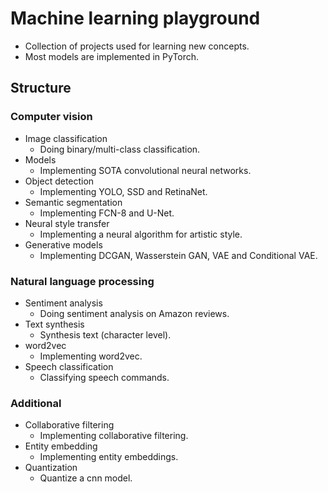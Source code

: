 # Machine learning playground

- Collection of projects used for learning new concepts.
- Most models are implemented in PyTorch.

## Structure

### Computer vision

- Image classification
  - Doing binary/multi-class classification.
- Models
  - Implementing SOTA convolutional neural networks.
- Object detection
  - Implementing YOLO, SSD and RetinaNet.
- Semantic segmentation
  - Implementing FCN-8 and U-Net.
- Neural style transfer
  - Implementing a neural algorithm for artistic style.
- Generative models
  - Implementing DCGAN, Wasserstein GAN, VAE and Conditional VAE.

### Natural language processing

- Sentiment analysis
  - Doing sentiment analysis on Amazon reviews.
- Text synthesis
  - Synthesis text (character level).
- word2vec
  - Implementing word2vec.
- Speech classification
  - Classifying speech commands.

### Additional

- Collaborative filtering
  - Implementing collaborative filtering.
- Entity embedding
  - Implementing entity embeddings.
- Quantization
  - Quantize a cnn model.
